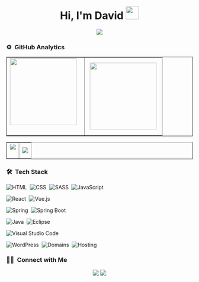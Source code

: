 <h1 align="center">Hi, I'm David <img src="https://media.giphy.com/media/TEnXkcsHrP4YedChhA/giphy.gif" width="35"></h1>
<p align="center">
  <a href="https://github.com/DenverCoder1/readme-typing-svg"><img src="https://readme-typing-svg.herokuapp.com?lines=Full+Stack+Developer;Always%20learning%20new%20things&center=true&width=500&height=50"></a>
</p>

### ⚙️ &nbsp;GitHub Analytics
<table align="center" border="none">
<tr border="none">
<td width="50%" align="center">
  <img height="180em" src="https://github-readme-stats-eight-theta.vercel.app/api?username=DavidUmiri&show_icons=true&theme=algolia&include_all_commits=true&count_private=true"/>
    &nbsp;&nbsp;
  <br></br>
  <!--<img  title="🔥 Get streak stats for your profile at git.io/streak-stats" alt="David streak" src="https://github-readme-streak-stats.herokuapp.com/?user=DavidUmiri&theme=algolia&hide_border=true" /> -->
</td>
<td width="50%" align="center">
  <img height="180em" src="https://github-readme-stats-eight-theta.vercel.app/api/top-langs/?username=DavidUmiri&layout=compact&langs_count=8&theme=algolia&include_all_commits=true&count_private=true"/> 
  </td>
</tr>
</table>

<!--- stats (start) -->
<table align="center" border="none">
<tr border="none">
<td width="50%" align="center">
  <img  align="center"  src="https://github-readme-stats.vercel.app/api?username=DavidUmiri&theme=algolia&show_icons=true&count_private=true&hide_border=true" />
  <br></br>
  <!--<img  title="🔥 Get streak stats for your profile at git.io/streak-stats" alt="David streak" src="https://github-readme-streak-stats.herokuapp.com/?user=DavidUmiri&theme=algolia&hide_border=true" /> -->
</td>
<td width="50%" align="center">
  <img  align="center"  src="https://github-readme-stats.anuraghazra1.vercel.app/api/top-langs/?username=DavidUmiri&theme=algolia&hide_border=true&no-bg=true&no-frame=true&langs_count=10"/> 
  </td>
</tr>
</table>
<!--- stats (end) -->

### 🛠 &nbsp;Tech Stack

![HTML](https://img.shields.io/badge/-HTML-05122A?style=flat&logo=HTML5)&nbsp;
![CSS](https://img.shields.io/badge/-CSS-05122A?style=flat&logo=CSS3&logoColor=1572B6)&nbsp;
![SASS](https://img.shields.io/badge/-SASS-05122A?style=flat&logo=sass&logoColor=CC6699)&nbsp;
![JavaScript](https://img.shields.io/badge/-JavaScript-05122A?style=flat&logo=javascript)&nbsp;

![React](https://img.shields.io/badge/-React-05122A?style=flat&logo=react)&nbsp;
![Vue.js](https://img.shields.io/badge/-Vue.js-05122A?style=flat&logo=vue.js)&nbsp;

![Spring](https://img.shields.io/badge/-Spring-05122A?style=flat&logo=spring)&nbsp;
![Spring Boot](https://img.shields.io/badge/-Spring%20Boot-05122A?style=flat&logo=spring)&nbsp;

![Java](https://img.shields.io/badge/-Java-05122A?style=flat&logo=java)&nbsp;
![Eclipse](https://img.shields.io/badge/-Eclipse-05122A?style=flat&logo=eclipse)&nbsp;
<!-- ![NetBeans](https://img.shields.io/badge/-NetBeans-05122A?style=flat&logo=apache&logoColor=blue)&nbsp; -->
![Visual Studio Code](https://img.shields.io/badge/-Visual%20Studio%20Code-05122A?style=flat&logo=visual-studio-code&logoColor=007ACC)&nbsp;

![WordPress](https://img.shields.io/badge/-WordPress-05122A?style=flat&logo=wordpress)&nbsp;
![Domains](https://img.shields.io/badge/-Domains-05122A?style=flat&logo=appveyor)&nbsp;
![Hosting](https://img.shields.io/badge/-Hosting-05122A?style=flat&logo=appveyor)&nbsp;
  
### 🤝🏻 &nbsp;Connect with Me

<p align="center">
<a href="https://www.linkedin.com/in/davidumiri/"><img src="https://img.shields.io/badge/-DavidUmiri%20LinkedIn-0077B5?style=flat&logo=Linkedin&logoColor=white"/></a>
<a href="mailto:davidumiri@gmail.com"><img src="https://img.shields.io/badge/-davidumiri@gmail.com-D14836?style=flat&logo=Gmail&logoColor=white"/></a>
</p>
